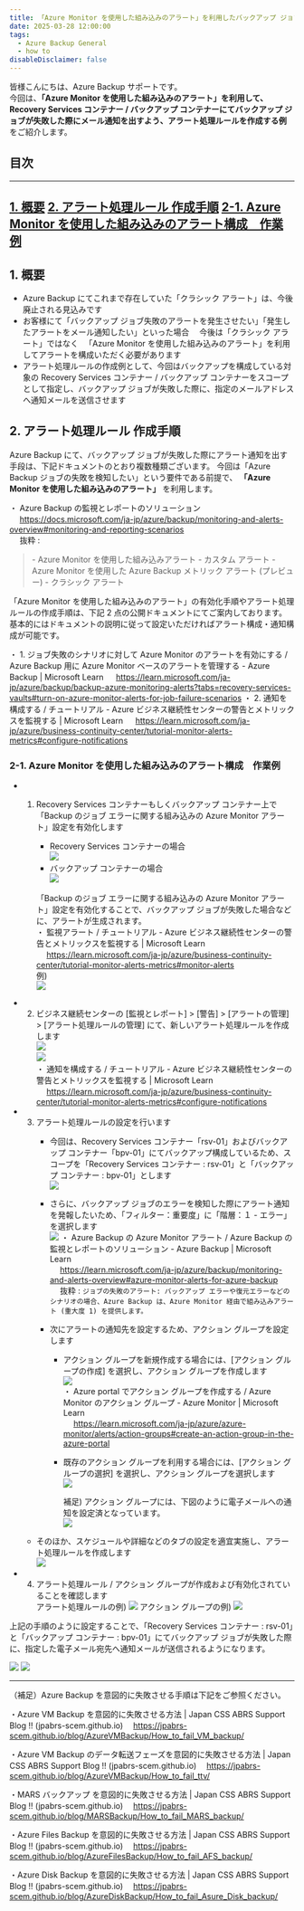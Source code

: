 ```yaml
---
title: 「Azure Monitor を使用した組み込みのアラート」を利用したバックアップ ジョブ失敗のアラート通知作成例
date: 2025-03-28 12:00:00
tags:
  - Azure Backup General
  - how to
disableDisclaimer: false
---
```


<!-- more -->
皆様こんにちは、Azure Backup サポートです。  
今回は、**「Azure Monitor を使用した組み込みのアラート」を利用して、Recovery Services コンテナー / バックアップ コンテナーにてバックアップ ジョブが失敗した際にメール通知を出すよう、アラート処理ルールを作成する例** をご紹介します。

## 目次
-----------------------------------------------------------
[1. 概要](#1)
[2. アラート処理ルール 作成手順](#2)
[2-1. Azure Monitor を使用した組み込みのアラート構成　作業例](#2-1)
-----------------------------------------------------------

## <a id="1"></a>1. 概要
- Azure Backup にてこれまで存在していた「クラシック アラート」は、今後廃止される見込みです
- お客様にて「バックアップ ジョブ失敗のアラートを発生させたい」「発生したアラートをメール通知したい」といった場合
　今後は「クラシック アラート」ではなく
　「Azure Monitor を使用した組み込みのアラート」を利用してアラートを構成いただく必要があります
- アラート処理ルールの作成例として、今回はバックアップを構成している対象の Recovery Services コンテナー / バックアップ コンテナーをスコープとして指定し、バックアップ ジョブが失敗した際に、指定のメールアドレスへ通知メールを送信させます

## <a id="2"></a>2. アラート処理ルール 作成手順
Azure Backup にて、バックアップ ジョブが失敗した際にアラート通知を出す手段は、下記ドキュメントのとおり複数種類ございます。
今回は「Azure Backup ジョブの失敗を検知したい」という要件である前提で、 **「Azure Monitor を使用した組み込みのアラート」** を利用します。  

・ Azure Backup の監視とレポートのソリューション  
　 https://docs.microsoft.com/ja-jp/azure/backup/monitoring-and-alerts-overview#monitoring-and-reporting-scenarios  
　 抜粋 :  
   > \- Azure Monitor を使用した組み込みアラート
   > \- カスタム アラート
   > \- Azure Monitor を使用した Azure Backup メトリック アラート (プレビュー)
   > \- クラシック アラート

「Azure Monitor を使用した組み込みのアラート」の有効化手順やアラート処理ルールの作成手順は、下記 2 点の公開ドキュメントにてご案内しております。  
基本的にはドキュメントの説明に従って設定いただければアラート構成・通知構成が可能です。   

・ 1. ジョブ失敗のシナリオに対して Azure Monitor のアラートを有効にする / Azure Backup 用に Azure Monitor ベースのアラートを管理する - Azure Backup | Microsoft Learn
　 https://learn.microsoft.com/ja-jp/azure/backup/backup-azure-monitoring-alerts?tabs=recovery-services-vaults#turn-on-azure-monitor-alerts-for-job-failure-scenarios
・ 2. 通知を構成する / チュートリアル - Azure ビジネス継続性センターの警告とメトリックスを監視する | Microsoft Learn
　 https://learn.microsoft.com/ja-jp/azure/business-continuity-center/tutorial-monitor-alerts-metrics#configure-notifications

### <a id="2-1"></a>2-1. Azure Monitor を使用した組み込みのアラート構成　作業例

- 1. Recovery Services コンテナーもしくバックアップ コンテナー上で 「Backup のジョブ エラーに関する組み込みの Azure Monitor アラート」設定を有効化します  
     - Recovery Services コンテナーの場合  
       ![](./How_to_set_Backup_Alert/How_to_set_Backup_Alert_02.png)  
     - バックアップ コンテナーの場合  
       ![](./How_to_set_Backup_Alert/How_to_set_Backup_Alert_01.png)  

     「Backup のジョブ エラーに関する組み込みの Azure Monitor アラート」設定を有効化することで、バックアップ ジョブが失敗した場合などに、アラートが生成されます。  
     ・ 監視アラート / チュートリアル - Azure ビジネス継続性センターの警告とメトリックスを監視する | Microsoft Learn  
     　 https://learn.microsoft.com/ja-jp/azure/business-continuity-center/tutorial-monitor-alerts-metrics#monitor-alerts  
     例)  
        ![](./How_to_set_Backup_Alert/How_to_set_Backup_Alert_03.png)  

- 2. ビジネス継続センターの [監視とレポート] > [警告] > [アラートの管理] > [アラート処理ルールの管理] にて、新しいアラート処理ルールを作成します  
     ![](./How_to_set_Backup_Alert/How_to_set_Backup_Alert_04.png)  
     ![](./How_to_set_Backup_Alert/How_to_set_Backup_Alert_05.png)  
     ・ 通知を構成する / チュートリアル - Azure ビジネス継続性センターの警告とメトリックスを監視する | Microsoft Learn  
     　 https://learn.microsoft.com/ja-jp/azure/business-continuity-center/tutorial-monitor-alerts-metrics#configure-notifications  

- 3. アラート処理ルールの設定を行います  
     - 今回は、Recovery Services コンテナー「rsv-01」およびバックアップ コンテナー「bpv-01」にてバックアップ構成しているため、スコープを「Recovery Services コンテナー : rsv-01」と「バックアップ コンテナー : bpv-01」とします  
       ![](./How_to_set_Backup_Alert/How_to_set_Backup_Alert_06.png)  

     - さらに、バックアップ ジョブのエラーを検知した際にアラート通知を発報したいため、「フィルター：重要度」に「階層：１ - エラー」を選択します  
       ![](./How_to_set_Backup_Alert/How_to_set_Backup_Alert_07.png)
       ・ Azure Backup の Azure Monitor アラート / Azure Backup の監視とレポートのソリューション - Azure Backup | Microsoft Learn  
       　 https://learn.microsoft.com/ja-jp/azure/backup/monitoring-and-alerts-overview#azure-monitor-alerts-for-azure-backup  
       　 抜粋 : ``ジョブの失敗のアラート: バックアップ エラーや復元エラーなどのシナリオの場合、Azure Backup は、Azure Monitor 経由で組み込みアラート (重大度 1) を提供します。``

     - 次にアラートの通知先を設定するため、アクション グループを設定します  
       - アクション グループを新規作成する場合には、[アクション グループの作成] を選択し、アクション グループを作成します  
         ![](./How_to_set_Backup_Alert/How_to_set_Backup_Alert_08.png)  
         ・ Azure portal でアクション グループを作成する / Azure Monitor のアクション グループ - Azure Monitor | Microsoft Learn  
         　 https://learn.microsoft.com/ja-jp/azure/azure-monitor/alerts/action-groups#create-an-action-group-in-the-azure-portal  
       - 既存のアクション グループを利用する場合には、[アクション グループの選択] を選択し、アクション グループを選択します  
         ![](./How_to_set_Backup_Alert/How_to_set_Backup_Alert_09.png)  

         補足) アクション グループには、下図のように電子メールへの通知を設定済となっています。  
         ![](./How_to_set_Backup_Alert/How_to_set_Backup_Alert_10.png)  

    - そのほか、スケジュールや詳細などのタブの設定を適宜実施し、アラート処理ルールを作成します  
      ![](./How_to_set_Backup_Alert/How_to_set_Backup_Alert_11.png)  

- 4. アラート処理ルール / アクション グループが作成および有効化されていることを確認します  
     アラート処理ルールの例)
       ![](./How_to_set_Backup_Alert/How_to_set_Backup_Alert_12.png)
     アクション グループの例)
       ![](./How_to_set_Backup_Alert/How_to_set_Backup_Alert_13.png)



上記の手順のように設定することで、「Recovery Services コンテナー : rsv-01」と「バックアップ コンテナー : bpv-01」にてバックアップ ジョブが失敗した際に、指定した電子メール宛先へ通知メールが送信されるようになります。

![](./How_to_set_Backup_Alert/How_to_set_Backup_Alert_14.png)
![](./How_to_set_Backup_Alert/How_to_set_Backup_Alert_15.png)


---
 （補足）Azure Backup を意図的に失敗させる手順は下記をご参照ください。

・Azure VM Backup を意図的に失敗させる方法 | Japan CSS ABRS Support Blog !! (jpabrs-scem.github.io)
　https://jpabrs-scem.github.io/blog/AzureVMBackup/How_to_fail_VM_backup/

・Azure VM Backup のデータ転送フェーズを意図的に失敗させる方法 | Japan CSS ABRS Support Blog !! (jpabrs-scem.github.io)
　https://jpabrs-scem.github.io/blog/AzureVMBackup/How_to_fail_ttv/

・MARS バックアップ を意図的に失敗させる方法 | Japan CSS ABRS Support Blog !! (jpabrs-scem.github.io)
　https://jpabrs-scem.github.io/blog/MARSBackup/How_to_fail_MARS_backup/

・Azure Files Backup を意図的に失敗させる方法 | Japan CSS ABRS Support Blog !! (jpabrs-scem.github.io)
　https://jpabrs-scem.github.io/blog/AzureFilesBackup/How_to_fail_AFS_backup/

・Azure Disk Backup を意図的に失敗させる方法 | Japan CSS ABRS Support Blog !! (jpabrs-scem.github.io)
　https://jpabrs-scem.github.io/blog/AzureDiskBackup/How_to_fail_Asure_Disk_backup/